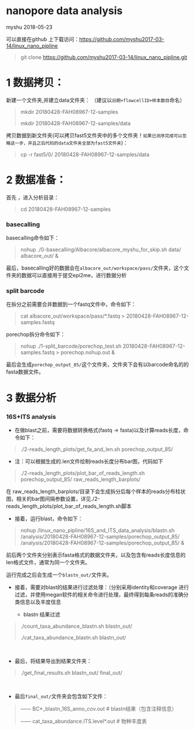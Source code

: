 
# nanopore data analysis
myshu
2018-05-23

可以直接在github 上下载访问：https://github.com/myshu2017-03-14/linux_nano_pipline
> git clone https://github.com/myshu2017-03-14/linux_nano_pipline.git

# 1 数据拷贝：
新建一个文件夹,并建立data文件夹：
（建议以`日期+flowcellID+样本数目`命名）

> mkdir 20180428-FAH08967-12-samples
>
> mkdir 20180428-FAH08967-12-samples/data

拷贝数据到新文件夹(可以拷贝fast5文件夹中的多个文件夹！`如果已测序完成可以忽略这一步，并且之后代码的data文件夹全部为fast5文件夹`)：

> cp -r fast5/0/ 20180428-FAH08967-12-samples/data

# 2 数据准备：
首先 ，进入分析目录：

> cd 20180428-FAH08967-12-samples

### basecalling
basecalling命令如下：

> nohup ./0-basecalling/Albacore/albacore_myshu_for_skip.sh data/ albacore_out/ &

最后，basecalling好的数据会在`albacore_out/workspace/pass/`文件夹，这个文件夹的数据可以直接用于提交epi2me，进行数据分析


### split barcode
在拆分之前需要合并数据到一个fastq文件中，命令如下：

> cat albacore_out/workspace/pass/*.fastq > 20180428-FAH08967-12-samples.fastq

porechop拆分命令如下：

> nohup ./1-split_barcode/porechop_test.sh 20180428-FAH08967-12-samples.fastq > porechop.nohup.out &

最后会生成`porechop_output_85/`这个文件夹，文件夹下会有以barcode命名的的fasta数据文件。

# 3 数据分析
### 16S+ITS analysis
- 在做blast之前，需要将数据转换格式(fastq -> fasta)以及计算reads长度，命令如下：

> ./2-reads_length_plots/get_fa_and_len.sh porechop_output_85/

- 注：可以根据生成的.len文件绘制reads长度分布bar图，代码如下

> ./2-reads_length_plots/plot_bar_of_reads_length.sh porechop_output_85/ raw_reads_length_barplots/

在 raw_reads_length_barplots/目录下会生成拆分后每个样本的reads分布柱状图，相关的bar图间隔参数设置，详见./2-reads_length_plots/plot_bar_of_reads_length.sh脚本

- 接着，运行blast，命令如下：

> nohup /linux_nano_pipline/16S_and_ITS_data_analysis/blastn.sh /analysis/20180428-FAH08967-12-samples/porechop_output_85/ /analysis/20180428-FAH08967-12-samples/porechop_output_85/ &

前后两个文件夹分别表示fasta格式的数据文件夹，以及包含有reads长度信息的len格式文件，通常为同一个文件夹。

运行完成之后会生成一个`blastn_out/`文件夹。
 
- 接着，需要对blast的结果进行过滤处理：（分别采用identity和coverage 进行过滤，并使用megan软件的相关命令进行处理，最终得到每条reads的准确分类信息以及丰度信息

  + blastn 结果过滤

> ./count_taxa_abundance_blastn.sh blastn_out/
>
> ./cat_taxa_abundance_blastn.sh blastn_out/

 
- 最后，将结果导出到结果文件夹：

> ./get_final_results.sh blastn_out/ final_out/

 
- 最后`final_out/`文件夹会包含如下文件：

> —— BC*_blastn_16S_anno_cov.out  # blastn结果（包含注释信息）
>
> —— cat_taxa_abundance.ITS.level*.out  # 物种丰度表

